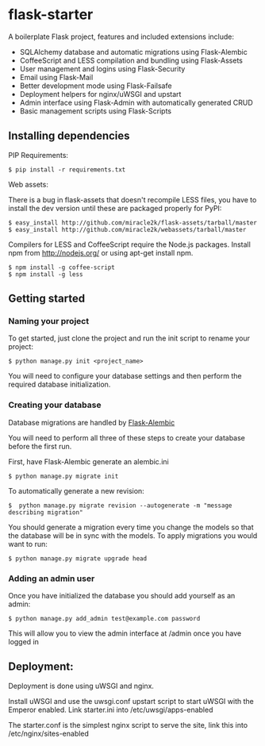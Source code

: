 flask-starter
=============

A boilerplate Flask project, features and included extensions include:

* SQLAlchemy database and automatic migrations using Flask-Alembic
* CoffeeScript and LESS compilation and bundling using Flask-Assets
* User management and logins using Flask-Security
* Email using Flask-Mail
* Better development mode using Flask-Failsafe
* Deployment helpers for nginx/uWSGI and upstart
* Admin interface using Flask-Admin with automatically generated CRUD
* Basic management scripts using Flask-Scripts


Installing dependencies
-----------------------

PIP Requirements:

    $ pip install -r requirements.txt

Web assets:

There is a bug in flask-assets that doesn't recompile LESS files, you have to
install the dev version until these are packaged properly for PyPI:

    $ easy_install http://github.com/miracle2k/flask-assets/tarball/master
    $ easy_install http://github.com/miracle2k/webassets/tarball/master

Compilers for LESS and CoffeeScript require the Node.js packages. Install npm
from http://nodejs.org/ or using apt-get install npm.

    $ npm install -g coffee-script
    $ npm install -g less

Getting started
---------------

### Naming your project

To get started, just clone the project and run the init script to rename your project:

    $ python manage.py init <project_name>

You will need to configure your database settings and then perform the required database initialization.

### Creating your database

Database migrations are handled by [Flask-Alembic](https://github.com/tobiasandtobias/flask-alembic)

You will need to perform all three of these steps to create your database before the first run.

First, have Flask-Alembic generate an alembic.ini

    $ python manage.py migrate init

To automatically generate a new revision:

    $  python manage.py migrate revision --autogenerate -m "message describing migration"

You should generate a migration every time you change the models so that the
database will be in sync with the models. To apply migrations you would want to
run:

    $ python manage.py migrate upgrade head

### Adding an admin user

Once you have initialized the database you should add yourself as an admin:

    $ python manage.py add_admin test@example.com password

This will allow you to view the admin interface at /admin once you have logged in


Deployment:
-----------

Deployment is done using uWSGI and nginx.

Install uWSGI and use the uwsgi.conf upstart script to start uWSGI with the
Emperor enabled. Link starter.ini into /etc/uwsgi/apps-enabled

The starter.conf is the simplest nginx script to serve the site, link this into
/etc/nginx/sites-enabled